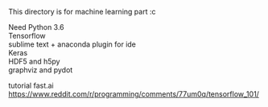 This directory is for machine learning part :c  

Need Python 3.6  
Tensorflow  
sublime text + anaconda plugin for ide    
Keras   
HDF5 and h5py    
graphviz and pydot


tutorial fast.ai  
https://www.reddit.com/r/programming/comments/77um0q/tensorflow_101/
